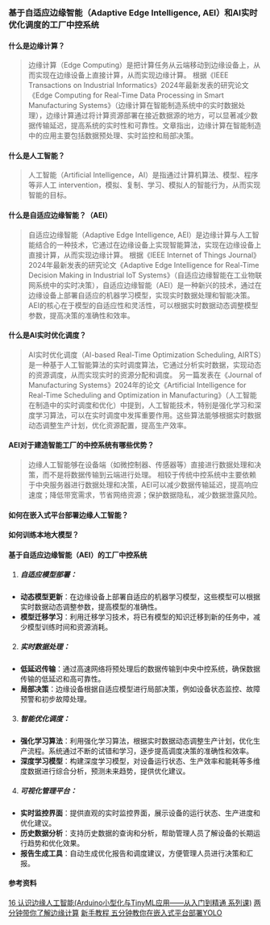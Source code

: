 ### 基于自适应边缘智能（Adaptive Edge Intelligence, AEI）和AI实时优化调度的工厂中控系统
#### 什么是边缘计算？
> 边缘计算（Edge Computing）是把计算任务从云端移动到边缘设备上，从而实现在边缘设备上直接计算，从而实现边缘计算。
> 根据《IEEE Transactions on Industrial Informatics》2024年最新发表的研究论文《Edge Computing for Real-Time Data Processing in Smart Manufacturing Systems》（边缘计算在智能制造系统中的实时数据处理），边缘计算通过将计算资源部署在接近数据源的地方，可以显著减少数据传输延迟，提高系统的实时性和可靠性。文章指出，边缘计算在智能制造中的应用主要包括数据预处理、实时监控和局部决策。
#### 什么是人工智能？
> 人工智能（Artificial Intelligence，AI）是指通过计算机算法、模型、程序等非人工 intervention，模拟、复制、学习、模拟人的智能行为，从而实现智能的目标。

#### 什么是自适应边缘智能？（AEI）
> 自适应边缘智能（Adaptive Edge Intelligence, AEI）是边缘计算与人工智能结合的一种技术，它通过在边缘设备上实现智能算法，实现在边缘设备上直接计算，从而实现边缘计算。
> 根据《IEEE Internet of Things Journal》2024年最新发表的研究论文《Adaptive Edge Intelligence for Real-Time Decision Making in Industrial IoT Systems》（自适应边缘智能在工业物联网系统中的实时决策），自适应边缘智能（AEI）是一种新兴的技术，通过在边缘设备上部署自适应的机器学习模型，实现实时数据处理和智能决策。AEI的核心在于模型的自适应性和灵活性，可以根据实时数据动态调整模型参数，提高决策的准确性和效率。
#### 什么是AI实时优化调度？
> AI实时优化调度（AI-based Real-Time Optimization Scheduling, AIRTS）是一种基于人工智能算法的实时调度算法，它通过分析实时数据，实现动态的资源调度，从而实现实时的资源分配和调度。
> 另一篇发表在《Journal of Manufacturing Systems》2024年的论文《Artificial Intelligence for Real-Time Scheduling and Optimization in Manufacturing》（人工智能在制造中的实时调度和优化）中提到，人工智能技术，特别是强化学习和深度学习算法，可以在实时调度中发挥重要作用。这些算法能够根据实时数据动态调整生产计划，优化资源配置，提高生产效率。
#### AEI对于建造智能工厂的中控系统有哪些优势？
> 边缘人工智能够在设备端（如微控制器、传感器等）直接进行数据处理和决策，而不是将数据传输到云端进行处理。
> 相较于传统中控系统中主要依赖于中央服务器进行数据处理和决策，AEI可以减少数据传输延迟，提高响应速度；降低带宽需求，节省网络资源；保护数据隐私，减少数据泄露风险。
#### 如何在嵌入式平台部署边缘人工智能？
#### 如何训练本地大模型？
#### 基于自适应边缘智能（AEI）的工厂中控系统
1. ##### 自适应模型部署：
- **动态模型更新**：在边缘设备上部署自适应的机器学习模型，这些模型可以根据实时数据动态调整参数，提高模型的准确性。
- **模型迁移学习**：利用迁移学习技术，将已有模型的知识迁移到新的任务中，减少模型训练时间和资源消耗。
2. ##### 实时数据处理：
- **低延迟传输**：通过高速网络将预处理后的数据传输到中央中控系统，确保数据传输的低延迟和高可靠性。
- **局部决策**：边缘设备根据自适应模型进行局部决策，例如设备状态监控、故障预警和初步故障处理。
3. ##### 智能优化调度：
- **强化学习算法**：利用强化学习算法，根据实时数据动态调整生产计划，优化生产流程。系统通过不断的试错和学习，逐步提高调度决策的准确性和效率。
- **深度学习模型**：构建深度学习模型，对设备运行状态、生产效率和能耗等多维度数据进行综合分析，预测未来趋势，提供优化建议。
4. ##### 可视化管理平台：
- **实时监控界面**：提供直观的实时监控界面，展示设备的运行状态、生产进度和优化建议。
- **历史数据分析**：支持历史数据的查询和分析，帮助管理人员了解设备的长期运行趋势和优化效果。
- **报告生成工具**：自动生成优化报告和调度建议，方便管理人员进行决策和汇报。

#### 参考资料
[16 认识边缘人工智能(Arduino小型化与TinyML应用——从入门到精通 系列课)](https://www.bilibili.com/video/BV1YXy3YGEDT/?spm_id_from=333.337.search-card.all.click&vd_source=82d6d8197dc1adf463eac4f55a6ee9de)
[两分钟带你了解边缘计算](https://www.bilibili.com/video/BV1Qb411q7FA?spm_id_from=333.788.recommend_more_video.-1&vd_source=82d6d8197dc1adf463eac4f55a6ee9de)
[新手教程 五分钟教你在嵌入式平台部署YOLO](https://www.bilibili.com/video/BV1Qm421g7g1/?spm_id_from=333.337.search-card.all.click&vd_source=82d6d8197dc1adf463eac4f55a6ee9de)